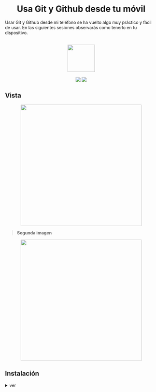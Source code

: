 <h1 align="center">Usa Git y Github desde tu móvil</h1>

<p>Usar Git y Github desde mi teléfono se ha vuelto algo muy práctico y fácil de usar. En las siguientes sesiones observarás como tenerlo en tu dispositivo.</p>

<div align="center" style="display: inline_block"><br>
<img height="90"  src="https://cdn.jsdelivr.net/gh/devicons/devicon/icons/android/android-original.svg" />        
</div> 
<br>
<div align="center">
<img height="auto" src="https://img.shields.io/badge/-Git-black?style=flat-square&logo=git"/>

<img height="auto" src="https://img.shields.io/badge/-GitHub-181717?style=flat-square&logo=github"/>
</div>

          
## Vista        

<div align="center">
<img height="400em" src="https://i.postimg.cc/q73K5Nvz/IMG-20220910-193721.jpg">
 
>  **<p align="left">Segunda imagen</p>**

<img height="400em" src="https://i.postimg.cc/c4BsBXXb/IMG-20220911-202935.jpg">
</div>

## Instalación 

<details>
<summary>ver</summary>

> Descarga la aplicación `Termux` en su última versión **[aquí.](https://f-droid.org/packages/com.termux/)**
><br><br>
> Una vez de haber `instalado` correctamente la aplicación ingresar los siguientes comandos.

  
 - `termux-setup-storage`
 - `pkg update && pkg upgrade`
 - `pkg i -y git bc`

>  Ahora debes de `pegar` la siguiente línea de comando en tu terminal, esto hará que tu terminal se vea mucho mejor.
   Fuente extraída de **[myTermux](https://github.com/mayTermux/myTermux)**

```bash
   git clone --depth=1 https://github.com/mayTermux/myTermux.git
```
> Por último ingresa los siguientes comandos.
- `cd myTermux`
- `export COLUMNS LINES`
> **Note**
> Antes de ingresar el siguiente comando debes de alejar la pantalla de tu terminal lo más que puedas. ➡️⬅️ O de lo contrario te mostrará un error.
- `./install.sh`

</details>




